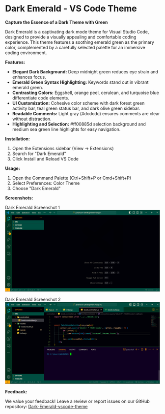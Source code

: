 # Dark Emerald - VS Code Theme

**Capture the Essence of a Dark Theme with Green**

Dark Emerald is a captivating dark mode theme for Visual Studio Code, designed to provide a visually appealing and comfortable coding experience. This theme features a soothing emerald green as the primary color, complemented by a carefully selected palette for an immersive coding environment.


**Features:**

* **Elegant Dark Background:** Deep midnight green reduces eye strain and enhances focus.
* **Emerald Green Syntax Highlighting:** Keywords stand out in vibrant emerald green.
* **Contrasting Colors:** Eggshell, orange peel, cerulean, and turquoise blue differentiate code elements.
* **UI Customization:** Cohesive color scheme with dark forest green activity bar, teal green status bar, and dark olive green sidebar.
* **Readable Comments:** Light gray (#dcdcdc) ensures comments are clear without distraction.
* **Highlighting and Selection:** #ff00885d selection background and medium sea green line highlights for easy navigation.


**Installation:**

1. Open the Extensions sidebar (View → Extensions)
2. Search for "Dark Emerald"
3. Click Install and Reload VS Code


**Usage:**

1. Open the Command Palette (Ctrl+Shift+P or Cmd+Shift+P)
2. Select Preferences: Color Theme
3. Choose "Dark Emerald"


**Screenshots:**

Dark Emerald Screenshot 1
 ![Dark Emerald Screenshot 1](images/screenshot1.png)

Dark Emerald Screenshot 2
 ![Dark Emerald Screenshot 2](images/screenshot2.png)


**Feedback:**

We value your feedback! Leave a review or report issues on our GitHub repository: [Dark-Emerald-vscode-theme](https://github.com/navinAce/dark-emerald-vscode-theme)